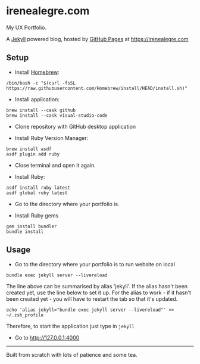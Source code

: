 # irenealegre.com

My UX Portfolio.

A [Jekyll][1] powered blog, hosted by [GitHub Pages][2] at https://irenealegre.com


## Setup

- Install [Homebrew][3]:

```
/bin/bash -c "$(curl -fsSL https://raw.githubusercontent.com/Homebrew/install/HEAD/install.sh)"
```

- Install application:

```
brew install --cask github
brew install --cask visual-studio-code
```

- Clone repository with GitHub desktop application

- Install Ruby Version Manager:

```
brew install asdf
asdf plugin add ruby
```

- Close terminal and open it again.

- Install Ruby:

```
asdf install ruby latest
asdf global ruby latest
```

- Go to the directory where your portfolio is.

- Install Ruby gems

```
gem install bundler
bundle install
```

## Usage

- Go to the directory where your portfolio is to run website on local

```
bundle exec jekyll server --livereload
```

The line above can be summarised by alias 'jekyll'. If the alias hasn't been created yet, use the line below to set it up. For the alias to work - if it hasn't been created yet - you will have to restart the tab so that it's updated.
```
echo 'alias jekyll="bundle exec jekyll server --livereload"' >> ~/.zsh_profile
```

Therefore, to start the application just type in `jekyll`

- Go to http://127.0.0.1:4000

---

Built from scratch with lots of patience and some tea.


[1]: http://jekyllrb.com/
[2]: https://pages.github.com/
[3]: https://brew.sh/
